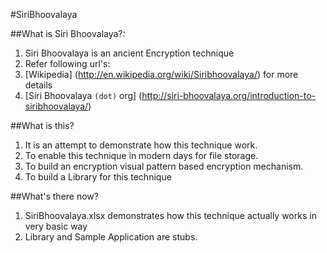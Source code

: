 #SiriBhoovalaya

##What is Siri Bhoovalaya?:

1. Siri Bhoovalaya is an ancient Encryption technique
2. Refer following url's:
  1. [Wikipedia] (http://en.wikipedia.org/wiki/Siribhoovalaya/) for more details
  2. [Siri Bhoovalaya `(dot)` org] (http://siri-bhoovalaya.org/introduction-to-siribhoovalaya/)

##What is this?
1. It is an attempt to demonstrate how this technique work.
2. To enable this technique in modern days for file storage.
3. To build an encryption visual pattern based encryption mechanism.
4. To build a Library for this technique

##What's there now?
1. SiriBhoovalaya.xlsx demonstrates how this technique actually works in very basic way
2. Library and Sample Application are stubs.
